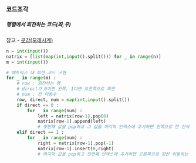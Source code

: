 ### 코드조각



##### 행렬에서 회전하는 코드(좌,우)

참고 - [곳감(모래시계)]((https://github.com/minjae8138/Algorithm/blob/main/Infl/Simulation/%EA%B3%B3%EA%B0%90.py))

```python
n = int(input())
natrix = [list(map(int,input().split())) for _ in range(n)]
m = int(input())

# 매트릭스 내 회전 코드 구현
for _ in range(m) :
    # row : 회전하는 행
    # direct가 0이면 왼쪽, 1이면 오른쪽으로 회전
    # num : 칸 이동수
    row, direct, num = map(int,input().split())
    if direct == 0 :
        for _ in range(num) :
            left = natrix[row-1].pop(0)
            natrix[row-1].append(left)
            # 첫번째 값을 pop하고 그 값을 마지막 인덱스에 추가하면 왼쪽으로 한 칸씩 이동하는 것과 같음
    elif direct == 1 :
        for _ in range(num) :
            right = natrix[row-1].pop(-1)
            natrix[row-1].insert(0,right)
            # 마지막 값을 pop하고 첫번째 인덱스에 추가하면 오른쪽으로 한칸 이동하는 것과 같음
```


